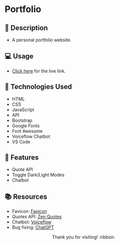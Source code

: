 # Portfolio

## :pencil: Description

- A personal portfolio website.

## :computer: Usage

- [Click here](https://hbarry89.github.io/) for the live link.

## :wrench: Technologies Used

- HTML
- CSS
- JavaScript
- API
- Bootstrap
- Google Fonts
- Font Awesome
- Voiceflow Chatbot
- VS Code

## :star2: Features

- Quote API
- Toggle Dark/Light Modes
- Chatbot

## :books: Resources

- Favicon: [Favicon](https://favicon.io/)
- Quotes API: [Zen Quotes](https://docs.zenquotes.io/zenquotes-documentation/)
- Chatbot: [Voiceflow](https://www.voiceflow.com/)
- Bug fixing: [ChatGPT](https://openai.com/blog/chatgpt)

<p align="center">Thank you for visiting! :ribbon:</p>
